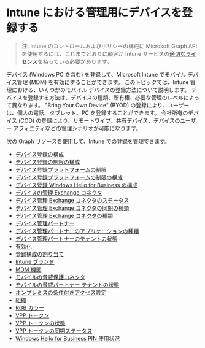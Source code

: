 # <a name="enroll-devices-for-management-in-intune"></a>Intune における管理用にデバイスを登録する

> **注:** Intune のコントロールおよびポリシーの構成に Microsoft Graph API を使用するには、これまでどおりに顧客が Intune サービスの[適切なライセンス](https://www.microsoft.com/en-us/cloud-platform/microsoft-intune-pricing)を持っている必要があります。

デバイス (Windows PC を含む) を登録して、Microsoft Intune でモバイル デバイス管理 (MDM) を有効にすることができます。 このトピックでは、Intune 管理における、いくつかのモバイル デバイスの登録方法について説明します。 デバイスを登録する方法は、デバイスの種類、所有権、必要な管理のレベルによって異なります。 "Bring Your Own Device" (BYOD) の登録により、ユーザーは、個人の電話、タブレット、PC を登録することができます。 会社所有のデバイス (COD) の登録により、リモートワイプ、共有デバイス、デバイスのユーザー アフィニティなどの管理シナリオが可能になります。

次の Graph リソースを使用して、Intune での登録を管理できます。

- [デバイス登録の構成](intune_onboarding_deviceenrollmentconfiguration.md)
- [デバイス登録の制限の構成](intune_onboarding_deviceenrollmentlimitconfiguration.md)
- [デバイス登録プラットフォームの制限](intune_onboarding_deviceenrollmentplatformrestriction.md)
- [デバイス登録プラットフォームの制限の構成](intune_onboarding_deviceenrollmentplatformrestrictionsconfiguration.md)
- [デバイス登録 Windows Hello for Business の構成](intune_onboarding_deviceenrollmentwindowshelloforbusinessconfiguration.md)
- [デバイスの管理 Exchange コネクタ](intune_onboarding_devicemanagementexchangeconnector.md)
- [デバイス管理 Exchange コネクタのステータス](intune_onboarding_devicemanagementexchangeconnectorstatus.md)
- [デバイス管理 Exchange コネクタの同期の種類](intune_onboarding_devicemanagementexchangeconnectorsynctype.md)
- [デバイス管理 Exchange コネクタの種類](intune_onboarding_devicemanagementexchangeconnectortype.md)
- [デバイス管理パートナー](intune_onboarding_devicemanagementpartner.md)
- [デバイス管理パートナーのアプリケーションの種類](intune_onboarding_devicemanagementpartnerapptype.md)
- [デバイス管理パートナーのテナントの状態](intune_onboarding_devicemanagementpartnertenantstate.md)
- [有効化](intune_onboarding_enablement.md)
- [登録構成の割り当て](intune_onboarding_enrollmentconfigurationassignment.md)
- [Intune ブランド](intune_onboarding_intunebrand.md)
- [MDM 機関](intune_onboarding_mdmauthority.md)
- [モバイルの脅威保護コネクタ](intune_onboarding_mobilethreatdefenseconnector.md)
- [モバイルの脅威パートナー テナントの状態](intune_onboarding_mobilethreatpartnertenantstate.md)
- [オンプレミスの条件付きアクセス設定](intune_onboarding_onpremisesconditionalaccesssettings.md)
- [組織](intune_onboarding_organization.md)
- [RGB カラー](intune_onboarding_rgbcolor.md)
- [VPP トークン](intune_onboarding_vpptoken.md)
- [VPP トークンの状態](intune_onboarding_vpptokenstate.md)
- [VPP トークンの同期ステータス](intune_onboarding_vpptokensyncstatus.md)
- [Windows Hello for Business PIN 使用状況](intune_onboarding_windowshelloforbusinesspinusage.md)
